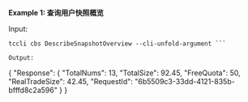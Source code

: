 **Example 1: 查询用户快照概览**



Input: 

```
tccli cbs DescribeSnapshotOverview --cli-unfold-argument ```

Output: 
```
{
    "Response": {
        "TotalNums": 13,
        "TotalSize": 92.45,
        "FreeQuota": 50,
        "RealTradeSize": 42.45,
        "RequestId": "6b5509c3-33dd-4121-835b-bfffd8c2a596"
    }
}
```

